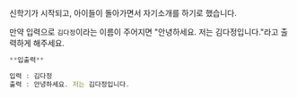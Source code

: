 신학기가 시작되고, 아이들이 돌아가면서 자기소개를 하기로 했습니다.

만약 입력으로 `김다정`이라는 이름이 주어지면 "안녕하세요. 저는 김다정입니다."라고 출력하게
해주세요.

```jsx
**입출력**

입력 : 김다정
출력 : 안녕하세요. 저는 김다정입니다.
```
